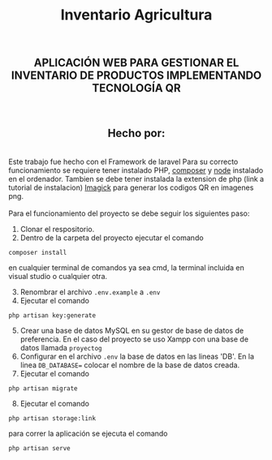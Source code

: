 <h1 align="center">Inventario Agricultura</h1><br>
<h2 align="center">APLICACIÓN WEB PARA GESTIONAR EL INVENTARIO DE PRODUCTOS IMPLEMENTANDO TECNOLOGÍA QR</h2><br>
<h2 align="center"><strong>Hecho por: </strong></h2><br>
Este trabajo fue hecho con el Framework de laravel
Para su correcto funcionamiento se requiere tener instalado PHP, <a href="https://getcomposer.org">composer</a>
y <a href="https://nodejs.org/en/">node</a> instalado en el ordenador. Tambien se debe tener instalada
la extension de php (link a tutorial de instalacion) <a href="https://www.youtube.com/watch?v=qZ9_rq6c9uY">Imagick</a> para generar los codigos QR en imagenes png.<br><br>
Para el funcionamiento del proyecto se debe seguir los siguientes paso:
</p>

1. Clonar el respositorio.
2. Dentro de la carpeta del proyecto ejecutar el comando 

```
composer install
```
 en cualquier terminal de comandos ya sea cmd, la terminal incluida en visual studio o cualquier otra.

3. Renombrar el archivo ```.env.example``` a ```.env```
4. Ejecutar el comando 

```
php artisan key:generate
```
5. Crear una base de datos MySQL en su gestor de base de datos de preferencia. En el caso del proyecto se uso Xampp con una base de datos llamada ```proyectog```
6. Configurar en el archivo ```.env``` la base de datos en las lineas 'DB'. En la linea ```DB_DATABASE=``` colocar el nombre de la base de datos creada.
7. Ejecutar el comando

```
php artisan migrate
```
8. Ejecutar el comando
```
php artisan storage:link
```
para correr la aplicación se ejecuta el comando 
```
php artisan serve
```
